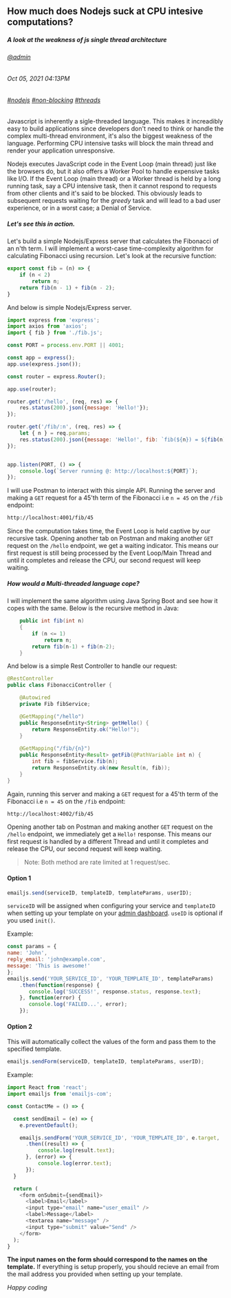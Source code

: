 ## How much does Nodejs suck at CPU intesive computations?
##### *A look at the weakness of js single thread architecture*
###### [@admin](/whoami)
###### Oct 05, 2021 04:13PM
###### [#nodejs]() [#non-blocking]() [#threads]()

Javascript is inherently a sigle-threaded language. This makes it increadibly easy to build applications since developers don't need to think or handle the complex multi-thread environment, it's also the biggest weakness of the language. Performing CPU intensive tasks will block the main thread and render your application unresponsive.

Nodejs executes JavaScript code in the Event Loop (main thread) just like the browsers do, but it also offers a Worker Pool to handle expensive tasks like I/O. If the Event Loop (main thread) or a Worker thread is held by a long running task, say a CPU intensive task, then it cannot respond to requests from other clients and it's said to be blocked. This obviously leads to subsequent requests waiting for the *greedy* task and will lead to a bad user experience, or in a worst case; a Denial of Service.

##### Let's see this in action.
Let's build a simple Nodejs/Express server that calculates the Fibonacci of an n'th term. I will implement a worst-case time-complexity algorithm for calculating Fibonacci using recursion.
Let's look at the recursive function:

```js
export const fib = (n) => {
    if (n < 2)
        return n;
    return fib(n - 1) + fib(n - 2);
}
```

And below is simple Nodejs/Express server.

```js
import express from 'express';
import axios from 'axios';
import { fib } from './fib.js';

const PORT = process.env.PORT || 4001;

const app = express();
app.use(express.json());

const router = express.Router();

app.use(router);

router.get('/hello', (req, res) => {
    res.status(200).json({message: 'Hello!'});  
});

router.get('/fib/:n', (req, res) => {
    let { n } = req.params;
    res.status(200).json({message: 'Hello!', fib: `fib(${n}) = ${fib(n)}`});  
});


app.listen(PORT, () => {
    console.log(`Server running @: http://localhost:${PORT}`);
});
```

I will use Postman to interact with this simple API. Running the server and making a `GET` request for a 45'th term of the Fibonacci i.e `n = 45` on the `/fib` endpoint: 

```bash
http://localhost:4001/fib/45
```
Since the computation takes time, the Event Loop is held captive by our recursive task. Opening another tab on Postman and making another `GET` request on the `/hello` endpoint, we get a waiting indicator. This means our first request is still being processed by the Event Loop/Main Thread and until it completes and release the CPU, our second request will keep waiting.

##### How would a Multi-threaded language cope?
I will implement the same algorithm using Java Spring Boot and see how it copes with the same. Below is the recursive method in Java:

```java
    public int fib(int n)
    {
        if (n <= 1)
            return n;
        return fib(n-1) + fib(n-2);
    }
```

And below is a simple Rest Controller to handle our request:

```java
@RestController
public class FibonacciController {

    @Autowired
    private Fib fibService;

    @GetMapping("/hello")
    public ResponseEntity<String> getHello() {
        return ResponseEntity.ok("Hello!");
    }
    
    @GetMapping("/fib/{n}")
    public ResponseEntity<Result> getFib(@PathVariable int n) {
        int fib = fibService.fib(n);
        return ResponseEntity.ok(new Result(n, fib));
    }
}
```

Again, running this server and making a `GET` request for a 45'th term of the Fibonacci i.e `n = 45` on the `/fib` endpoint: 

```bash
http://localhost:4002/fib/45
```
Opening another tab on Postman and making another `GET` request on the `/hello` endpoint, we immediately get a `Hello!` response. This means our first request is handled by a different Thread and until it completes and release the CPU, our second request will keep waiting.
 
> Note: Both method are rate limited at 1 request/sec.

#### Option 1

```js
emailjs.send(serviceID, templateID, templateParams, userID);
```
`serviceID` will be assigned when configuring your service and `templateID` when setting up your template on your [admin dashboard](https://dashboard.emailjs.com/admin/).
`useID` is optional if you used `init()`.

Example:

```js
const params = {
name: 'John',
reply_email: 'john@example.com',
message: 'This is awesome!'
};
emailjs.send('YOUR_SERVICE_ID', 'YOUR_TEMPLATE_ID', templateParams)
    .then(function(response) {
       console.log('SUCCESS!', response.status, response.text);
    }, function(error) {
       console.log('FAILED...', error);
    });
```
#### Option 2

This will automatically collect the values of the form and pass them to the specified template.

```js
emailjs.sendForm(serviceID, templateID, templateParams, userID);
```

Example:

```js
import React from 'react';
import emailjs from 'emailjs-com';

const ContactMe = () => {

  const sendEmail = (e) => {
    e.preventDefault();

    emailjs.sendForm('YOUR_SERVICE_ID', 'YOUR_TEMPLATE_ID', e.target, 'YOUR_USER_ID')
      .then((result) => {
          console.log(result.text);
      }, (error) => {
          console.log(error.text);
      });
  }

  return (
    <form onSubmit={sendEmail}>
      <label>Email</label>
      <input type="email" name="user_email" />
      <label>Message</label>
      <textarea name="message" />
      <input type="submit" value="Send" />
    </form>
  );
}
```

**The input names on the form should correspond to the names on the template.**
If everything is setup properly, you should recieve an email from the mail address you provided when setting up your template.

*Happy coding*


